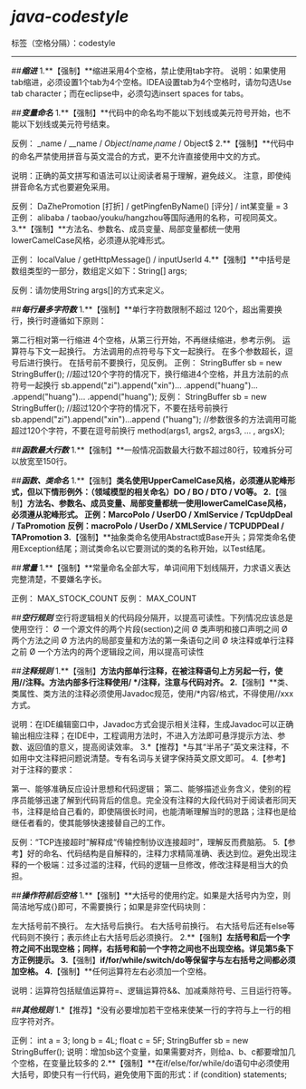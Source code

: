 # ***java-codestyle***

标签（空格分隔）：codestyle

---

##***缩进***
1.**【强制】**缩进采用4个空格，禁止使用tab字符。
说明：如果使用tab缩进，必须设置1个tab为4个空格。IDEA设置tab为4个空格时，请勿勾选Use tab character；而在eclipse中，必须勾选insert spaces for tabs。

##***变量命名***
1.**【强制】**代码中的命名均不能以下划线或美元符号开始，也不能以下划线或美元符号结束。

反例： _name / __name / $Object / name_ / name$ / Object$
2.**【强制】**代码中的命名严禁使用拼音与英文混合的方式，更不允许直接使用中文的方式。

说明：正确的英文拼写和语法可以让阅读者易于理解，避免歧义。 注意，即使纯拼音命名方式也要避免采用。

反例： DaZhePromotion [打折] / getPingfenByName()  [评分] / int某变量 = 3
正例： alibaba / taobao/youku/hangzhou等国际通用的名称，可视同英文。
3.**【强制】**方法名、参数名、成员变量、局部变量都统一使用lowerCamelCase风格，必须遵从驼峰形式。

正例： localValue / getHttpMessage() /  inputUserId
4.**【强制】**中括号是数组类型的一部分，数组定义如下：String[] args;

反例：请勿使用String  args[]的方式来定义。

##***每行最多字符数***
1.**【强制】**单行字符数限制不超过 120个，超出需要换行，换行时遵循如下原则：

第二行相对第一行缩进 4个空格，从第三行开始，不再继续缩进，参考示例。
运算符与下文一起换行。
方法调用的点符号与下文一起换行。
在多个参数超长，逗号后进行换行。
在括号前不要换行，见反例。
正例：
StringBuffer sb = new StringBuffer();
//超过120个字符的情况下，换行缩进4个空格，并且方法前的点符号一起换行
sb.append("zi").append("xin")...
	.append("huang")...
	.append("huang")...
	.append("huang");
反例：
StringBuffer sb = new StringBuffer();
//超过120个字符的情况下，不要在括号前换行
sb.append("zi").append("xin")...append
	("huang");
//参数很多的方法调用可能超过120个字符，不要在逗号前换行
method(args1, args2, args3, ...
	, argsX);

##***函数最大行数***
1.**【强制】**一般情况函数最大行数不超过80行，较难拆分可以放宽至150行。

##***函数、类命名***
1.**【强制】**类名使用UpperCamelCase风格，必须遵从驼峰形式，但以下情形例外：（领域模型的相关命名）DO / BO / DTO / VO等。
2.**【强制】**方法名、参数名、成员变量、局部变量都统一使用lowerCamelCase风格，必须遵从驼峰形式。
正例：MarcoPolo / UserDO / XmlService / TcpUdpDeal /   TaPromotion
反例：macroPolo / UserDo / XMLService / TCPUDPDeal /   TAPromotion
3.**【强制】**抽象类命名使用Abstract或Base开头；异常类命名使用Exception结尾；测试类命名以它要测试的类的名称开始，以Test结尾。

##***常量***
1.**【强制】**常量命名全部大写，单词间用下划线隔开，力求语义表达完整清楚，不要嫌名字长。

正例： MAX_STOCK_COUNT
反例： MAX_COUNT

##***空行规则***
空行将逻辑相关的代码段分隔开，以提高可读性。下列情况应该总是使用空行：
Ø        一个源文件的两个片段(section)之间
Ø        类声明和接口声明之间
Ø        两个方法之间
Ø        方法内的局部变量和方法的第一条语句之间
Ø        块注释或单行注释之前
Ø        一个方法内的两个逻辑段之间，用以提高可读性

##***注释规则***
1.**【强制】**方法内部单行注释，在被注释语句上方另起一行，使用//注释。方法内部多行注释使用/ */注释，注意与代码对齐。
2.**【强制】**类、类属性、类方法的注释必须使用Javadoc规范，使用/*内容/格式，不得使用//xxx方式。

说明：在IDE编辑窗口中，Javadoc方式会提示相关注释，生成Javadoc可以正确输出相应注释；在IDE中，工程调用方法时，不进入方法即可悬浮提示方法、参数、返回值的意义，提高阅读效率。
3.*【推荐】*与其“半吊子”英文来注释，不如用中文注释把问题说清楚。专有名词与关键字保持英文原文即可。
4.【参考】对于注释的要求：

第一、能够准确反应设计思想和代码逻辑；
第二、能够描述业务含义，使别的程序员能够迅速了解到代码背后的信息。完全没有注释的大段代码对于阅读者形同天书，注释是给自己看的，即使隔很长时间，也能清晰理解当时的思路；注释也是给继任者看的，使其能够快速接替自己的工作。

反例：“TCP连接超时”解释成“传输控制协议连接超时”，理解反而费脑筋。
5.【参考】好的命名、代码结构是自解释的，注释力求精简准确、表达到位。避免出现注释的一个极端：过多过滥的注释，代码的逻辑一旦修改，修改注释是相当大的负担。

##***操作符前后空格***
1.**【强制】**大括号的使用约定。如果是大括号内为空，则简洁地写成{}即可，不需要换行；如果是非空代码块则：

左大括号前不换行。
左大括号后换行。
右大括号前换行。
右大括号后还有else等代码则不换行；表示终止右大括号后必须换行。
2.**【强制】**左括号和后一个字符之间不出现空格；同样，右括号和前一个字符之间也不出现空格。详见第5条下方正例提示。
3.**【强制】**if/for/while/switch/do等保留字与左右括号之间都必须加空格。
4.**【强制】**任何运算符左右必须加一个空格。

说明：运算符包括赋值运算符=、逻辑运算符&&、加减乘除符号、三目运行符等。

##***其他规则***
1.*【推荐】*没有必要增加若干空格来使某一行的字符与上一行的相应字符对齐。

正例：
int a = 3;
long b = 4L;
float c = 5F;
StringBuffer sb = new StringBuffer();
说明：增加sb这个变量，如果需要对齐，则给a、b、c都要增加几个空格，在变量比较多的
2.**【强制】**在if/else/for/while/do语句中必须使用大括号，即使只有一行代码，避免使用下面的形式：if (condition) statements;




